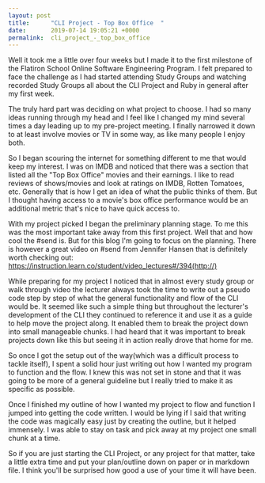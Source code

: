 ```yaml
---
layout: post
title:      "CLI Project - Top Box Office  "
date:       2019-07-14 19:05:21 +0000
permalink:  cli_project_-_top_box_office
---
```


Well it took me a little over four weeks but I made it to the first milestone of the Flatiron School Online Software Engineering Program.  I felt prepared to face the challenge as I had started attending Study Groups and watching recorded Study Groups all about the CLI Project and Ruby in general after my first week.

The truly hard part was deciding on what project to choose.  I had so many ideas running through my head and I feel like I changed my mind several times a day leading up to my pre-project meeting.  I finally narrowed it down to at least involve movies or TV in some way, as like many people I enjoy both.

So I began scouring the internet for something different to me that would keep my interest.  I was on IMDB and noticed that there was a section that listed all the "Top Box Office" movies and their earnings.  I like to read reviews of shows/movies and look at ratings on IMDB, Rotten Tomatoes, etc.  Generally that is how I get an idea of what the public thinks of them.  But I thought having access to a movie's box office performance would be an additional metric that's nice to have quick access to.

With my project picked I began the preliminary planning stage.  To me this was the most important take away from this first project.  Well that and how cool the #send is.  But for this blog I'm going to focus on the planning.  There is however a great video on #send from Jennifer Hansen that is definitely worth checking out: https://instruction.learn.co/student/video_lectures#/394(http://)  

While preparing for my project I noticed that in almost every study group or walk through video the lecturer always took the time to write out a pseudo code step by step of what the general functionality and flow of the CLI would be.  It seemed like such a simple thing but throughout the lecturer's development of the CLI they continued to reference it and use it as a guide to help move the project along.  It enabled them to break the project down into small manageable chunks.  I had heard that it was important to break projects down like this but seeing it in action really drove that home for me.

So once I got the setup out of the way(which was a difficult process to tackle itself), I spent a solid hour just writing out how I wanted my program to function and the flow.  I knew this was not set in stone and that it was going to be more of a general guideline but I really tried to make it as specific as possible.  

Once I finished my outline of how I wanted my project to flow and function I jumped into getting the code written.  I would be lying if I said that writing the code was magically easy just by creating the outline, but it helped immensely.  I was able to stay on task and pick away at my project one small chunk at a time.

So if you are just starting the CLI Project, or any project for that matter, take a little extra time and put your plan/outline down on paper or in markdown file.  I think you'll be surprised how good a use of your time it will have been.
